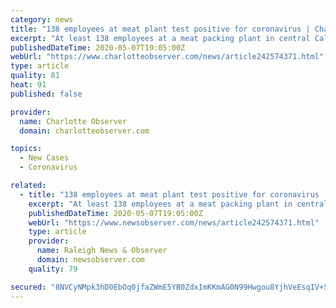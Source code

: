 ```yaml
---
category: news
title: "138 employees at meat plant test positive for coronavirus | Charlotte Observer"
excerpt: "At least 138 employees at a meat packing plant in central California have tested positive for the coronavirus."
publishedDateTime: 2020-05-07T19:05:00Z
webUrl: "https://www.charlotteobserver.com/news/article242574371.html"
type: article
quality: 81
heat: 91
published: false

provider:
  name: Charlotte Observer
  domain: charlotteobserver.com

topics:
  - New Cases
  - Coronavirus

related:
  - title: "138 employees at meat plant test positive for coronavirus | Raleigh News & Observer"
    excerpt: "At least 138 employees at a meat packing plant in central California have tested positive for the coronavirus."
    publishedDateTime: 2020-05-07T19:05:00Z
    webUrl: "https://www.newsobserver.com/news/article242574371.html"
    type: article
    provider:
      name: Raleigh News & Observer
      domain: newsobserver.com
    quality: 79

secured: "8NVCyNMpk3hD0EbOq0jfaZWmE5YB0ZdxImKKmAG0N99Hwgou8YjhVeEsqIV+SiilhYYgkBLzLs1TVnZjej/qFjOEiivWMxeQp9jMoNkQQAz/x+jAub006NOICBYhlh2RgBbOU2bGu/JEffEdy5Ui0PwDWOtRfo/tZUDmUatE6gwg+/oyIXREp5hQg6Tj9XuF82qKpZeZ9/f/YBryUcuOBFttEYxDdjVAhVP8VL4a+Bn4fRep9uDklgm2/8U475RzHZu8G9F/DKTU+mPlfYHTe3RxyKhNS2Y3Ip9EYAxVezev19mj7Y5vWdNh0bXZBFI7;Gx9v+WPWueNAAKYwhuuTJw=="
---
```


